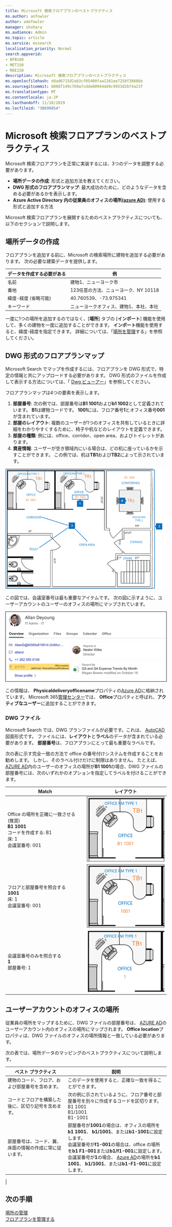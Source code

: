 ```yaml
---
title: Microsoft 検索フロアプランのベストプラクティス
ms.author: anfowler
author: adefowler
manager: shohara
ms.audience: Admin
ms.topic: article
ms.service: mssearch
localization_priority: Normal
search.appverid:
- BFB160
- MET150
- MOE150
description: Microsoft 検索フロアプランのベストプラクティス
ms.openlocfilehash: ddad671592ab3cf05400faa1261ee7258f3868bb
ms.sourcegitcommit: 68087149c769a7cdde80944dd9c9933d2bf4a23f
ms.translationtype: MT
ms.contentlocale: ja-JP
ms.lasthandoff: 11/18/2019
ms.locfileid: "38699854"
---
```

# <a name="best-practices-for-microsoft-search-floor-plans"></a>Microsoft 検索フロアプランのベストプラクティス

Microsoft 検索フロアプランを正常に実装するには、3つのデータを調整する必要があります。

- **場所データの作成**: 形式と追加方法を教えてください。
- **DWG 形式のフロアプランマップ**: 最大成功のために、どのようなデータを含める必要があるかを表示します。
- **Azure Active Directory 内の従業員のオフィスの場所[(azure AD)](https://azure.microsoft.com/services/active-directory/)**: 使用する形式と追加する方法 <br>

Microsoft 検索フロアプランを展開するためのベストプラクティスについても、以下のセクションで説明します。

## <a name="building-location-data"></a>場所データの作成
フロアプランを追加する前に、Microsoft の検索場所に建物を追加する必要があります。 次の必要な建築データを提供します。

|データを作成する必要がある  |例  |
|---------|---------|
|名前     |    建物1、ニューヨーク市     |
|番地     |     123任意の方法、ニューヨーク、NY 10118  |
|緯度-経度 (省略可能)   |    40.760539、-73.975341      |
|キーワード     |    ニューヨークオフィス、建物1、本社、本社     |

一度に1つの場所を追加するのではなく、[**場所**] タブの [**インポート**] 機能を使用して、多くの建物を一度に追加することができます。 **インポート**機能を使用すると、緯度-経度を指定できます。 詳細については、「[場所を管理](manage-locations.md)する」を参照してください。

## <a name="floor-plan-map-in-dwg-format"></a>DWG 形式のフロアプランマップ
Microsoft Search でマップを作成するには、フロアプランを DWG 形式で、特定の情報と共にアップロードする必要があります。 DWG 形式のファイルを作成して表示する方法については、「 [Dwg ビューアー](https://www.autodesk.in/products/dwg)」を参照してください。 

フロアプランマップは4つの要素を表示します。

1. **部屋番号**: 次の例では、部屋番号は**B1 1001**および**b1 1002**として定義されています。 **B1**は建物コードです。 **1001**には、フロア番号**1**とオフィス番号**001**が含まれています。
1. **部屋のレイアウト**: 複数のユーザーが1つのオフィスを共有しているときに詳細をわかりやすくするために、椅子や机などのレイアウトを定義できます。
1. **部屋の種類**: 例には、office、corridor、open area、およびトイレットがあります。
1. **資産情報**: ユーザーが空き領域内にいる場合は、どの机に座っているかを示すことができます。 この例では、机は**TB1**および**TB2**によって示されています。

![部屋番号、資産、および会議室の種類のラベル付け方法を示す簡単な office マップ](media/Floorplans-LayoutwithCallouts.png)

この図では、会議室番号は最も重要なアイテムです。 次の図に示すように、ユーザーアカウントのユーザーのオフィスの場所にマップされています。

![ユーザーの詳細情報 (office の場所を含む) を示す people 検索結果カードの [概要] タブ](media/floorplans-peoplecard.png)

この情報は、 **Physicaldeliveryofficename**プロパティの[Azure AD](https://azure.microsoft.com/services/active-directory/)に格納されています。 Microsoft 365[管理センター](https://admin.microsoft.com)では、 **Office**プロパティと呼ばれ、**アクティブなユーザー**に追加することができます。

### <a name="dwg-files"></a>DWG ファイル
Microsoft Search では、DWG プランファイルが必要です。これは、 [AutoCAD](https://www.autodesk.com/autocad)図面形式です。 ファイルには、**レイアウト**と**ラベル**のデータが含まれている必要があります。 **部屋番号**は、フロアプランにとって最も重要なラベルです。

次の表に示す完全一致の方法で office の番号付けシステムを作成することをお勧めします。 しかし、そのラベル付けだけに制限はありません。 たとえば、 [AZURE AD](https://azure.microsoft.com/services/active-directory/)内のユーザーのオフィスの場所が**B1 1001**の場合、DWG ファイルの部屋番号には、次のいずれかのオプションを指定してラベルを付けることができます。

|Match  |レイアウト  |
|---------|---------|
|Office の場所を正確に一致させる (推奨) <br> **B1 1001** <br> コードを作成する: B1<br>床: 1 <br>会議室番号: 001    |    ![オフィス番号が "B1 1001" の単一オフィスのフロアプラン](media/floorplans-layoutexactmatch.png)     |
|フロアと部屋番号を照合する <br> **1001**<br>床: 1 <br>会議室番号: 001    |   ![オフィス番号が "1001" の単一オフィスのフロアプラン](media/floorplans-layoutfloorroom.png)   |
|会議室番号のみを照合する <br> **1**<br>部屋番号: 1        |    ![オフィス番号が "1" の単一オフィスフロアマップ](media/floorplans-layoutroomonly.png)     |

## <a name="user-account-office-location"></a>ユーザーアカウントのオフィスの場所
従業員の場所をマップするために、DWG ファイルの部屋番号は、 [AZURE AD](https://azure.microsoft.com/services/active-directory/)のユーザーアカウント内のオフィスの場所にマップされます。 **Office location**プロパティは、DWG ファイルのオフィスの場所情報と一致している必要があります。

次の表では、場所データのマッピングのベストプラクティスについて説明します。

|ベスト プラクティス  |説明 |
|---------|---------|
|建物のコード、フロア、および部屋番号を含めます。     |   このデータを使用すると、正確な一致を得ることができます。     |
|コードとフロアを構築した後に、区切り記号を含めます。     |  次の例に示されているように、フロア番号と部屋番号を別々に作成するコードを区切ります。<br> B1 1001<br> B1/1001 <br> B1-1001   |
|部屋番号は、コード、翼、床面の情報の作成に常に従います。     |  部屋番号が**1001**の場合は、オフィスの場所を**b1 1001**、 **b1/1001**、または**b1-1001**に設定します。 <br> 会議室番号が**f1-001**の場合は、office の場所を**b1 F1-001**または**b1/f1-001**に設定します。 <br> 会議室番号が**1**の場合、 [Azure AD](https://azure.microsoft.com/services/active-directory/)の場所を**b1 1001**、 **b1/1001**、または**b1-F1-001**に設定します。       |
|

## <a name="next-steps"></a>次の手順
[場所の管理](manage-locations.md)<br>
[フロアプランを管理する](manage-floorplans.md)